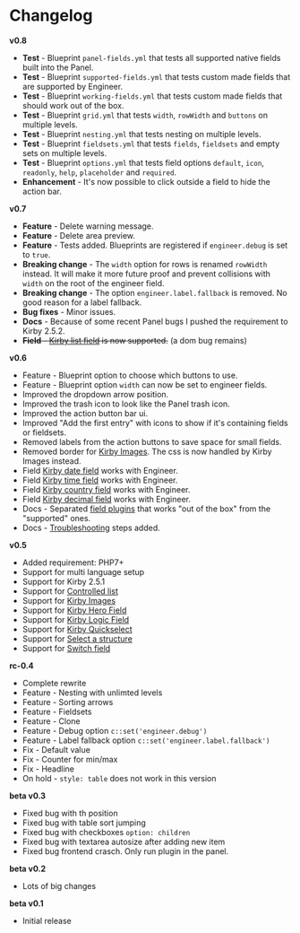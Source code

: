 # Changelog

**v0.8**

- **Test** - Blueprint `panel-fields.yml` that tests all supported native fields built into the Panel.
- **Test** - Blueprint `supported-fields.yml` that tests custom made fields that are supported by Engineer.
- **Test** - Blueprint `working-fields.yml` that tests custom made fields that should work out of the box.
- **Test** - Blueprint `grid.yml` that tests `width`, `rowWidth` and `buttons` on multiple levels.
- **Test** - Blueprint `nesting.yml` that tests nesting on multiple levels.
- **Test** - Blueprint `fieldsets.yml` that tests `fields`, `fieldsets` and empty sets on multiple levels.
- **Test** - Blueprint `options.yml` that tests field options `default`, `icon`, `readonly`, `help`, `placeholder` and `required`.
- **Enhancement** - It's now possible to click outside a field to hide the action bar.

**v0.7**

- **Feature** - Delete warning message.
- **Feature** - Delete area preview.
- **Feature** - Tests added. Blueprints are registered if `engineer.debug` is set to `true`.
- **Breaking change** - The `width` option for rows is renamed `rowWidth` instead. It will make it more future proof and prevent collisions with `width` on the root of the engineer field.
- **Breaking change** - The option `engineer.label.fallback` is removed. No good reason for a label fallback.
- **Bug fixes** - Minor issues.
- **Docs** - Because of some recent Panel bugs I pushed the requirement to Kirby 2.5.2.
- ~~**Field** - [Kirby list field](https://github.com/TimOetting/kirby-list-field) is now supported.~~ (a dom bug remains)

**v0.6**

- Feature - Blueprint option to choose which buttons to use.
- Feature - Blueprint option `width` can now be set to engineer fields.
- Improved the dropdown arrow position.
- Improved the trash icon to look like the Panel trash icon.
- Improved the action button bar ui.
- Improved "Add the first entry" with icons to show if it's containing fields or fieldsets.
- Removed labels from the action buttons to save space for small fields.
- Removed border for [Kirby Images](https://github.com/medienbaecker/kirby-images). The css is now handled by Kirby Images instead.
- Field [Kirby date field](https://github.com/iksi/KirbyDateField) works with Engineer.
- Field [Kirby time field](https://github.com/iksi/KirbyTimeField) works with Engineer.
- Field [Kirby country field](https://github.com/iksi/KirbyCountryField) works with Engineer.
- Field [Kirby decimal field](https://github.com/iksi/KirbyDecimalField) works with Engineer.
- Docs - Separated [field plugins](fields.md#plugin-fields) that works "out of the box" from the "supported" ones.
- Docs - [Troubleshooting](troubleshooting.md) steps added.

**v0.5**

- Added requirement: PHP7+
- Support for multi language setup
- Support for Kirby 2.5.1
- Support for [Controlled list](https://github.com/rasteiner/controlledlist)
- Support for [Kirby Images](https://github.com/medienbaecker/kirby-images)
- Support for [Kirby Hero Field](https://github.com/jenstornell/kirby-hero-field)
- Support for [Kirby Logic Field](https://github.com/jenstornell/kirby-logic-field)
- Support for [Kirby Quickselect](https://github.com/medienbaecker/kirby-quickselect)
- Support for [Select a structure](https://github.com/CalebGrove/select-a-structure)
- Support for [Switch field](https://github.com/distantnative/field-switch)

**rc-0.4**

- Complete rewrite
- Feature - Nesting with unlimted levels
- Feature - Sorting arrows
- Feature - Fieldsets
- Feature - Clone
- Feature - Debug option `c::set('engineer.debug')`
- Feature - Label fallback option `c::set('engineer.label.fallback')`
- Fix - Default value
- Fix - Counter for min/max
- Fix - Headline
- On hold - `style: table` does not work in this version

**beta v0.3**

- Fixed bug with th position
- Fixed bug with table sort jumping
- Fixed bug with checkboxes `option: children`
- Fixed bug with textarea autosize after adding new item
- Fixed bug frontend crasch. Only run plugin in the panel.

**beta v0.2**

- Lots of big changes

**beta v0.1**

- Initial release
